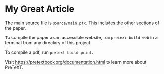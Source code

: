 # My Great Article

The main source file is `source/main.ptx`.  This includes the other sections of the paper.

To compile the paper as an accessible website, run `pretext build web` in a terminal from any directory of this project.

To compile a pdf, run `pretext build print`.


Visit <https://pretextbook.org/documentation.html> to learn more about PreTeXT.
